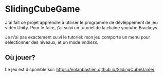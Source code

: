 # SlidingCubeGame

J'ai fait ce projet apprendre à utiliser le programme de dévleppement de jeu vidéo Unity. Pour le faire, j'ai suivi un tutoriel de la chaîne youtube Brackeys. 

Je n'ai pas exactement suivi le tutoriel: mon jeu comporte un menu pour sélectionner des niveaux, et un mode _endless_.

## Où jouer?
Le jeu est disponible sur: https://nolanbastien.github.io/SlidingCubeGame/
